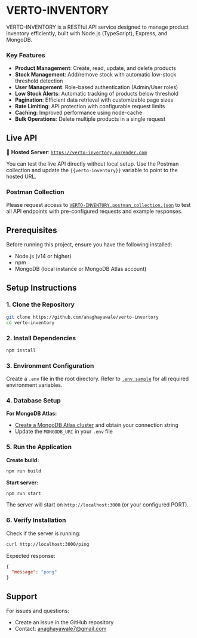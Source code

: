 # VERTO-INVENTORY

VERTO-INVENTORY is a RESTful API service designed to manage product inventory efficiently, built with Node.js (TypeScript), Express, and MongoDB.


### Key Features

- **Product Management**: Create, read, update, and delete products
- **Stock Management**: Add/remove stock with automatic low-stock threshold detection
- **User Management**: Role-based authentication (Admin/User roles)
- **Low Stock Alerts**: Automatic tracking of products below threshold
- **Pagination**: Efficient data retrieval with customizable page sizes
- **Rate Limiting**: API protection with configurable request limits
- **Caching**: Improved performance using node-cache
- **Bulk Operations**: Delete multiple products in a single request

## Live API

🚀 **Hosted Server**: [`https://verto-invertory.onrender.com`](https://verto-invertory.onrender.com)

You can test the live API directly without local setup. Use the Postman collection and update the `{{verto-inventory}}` variable to point to the hosted URL.
### Postman Collection

Please request access to [`VERTO-INVENTORY.postman_collection.json`](https://web.postman.co/workspace/e95697b9-e21c-42e8-84ea-209c07cfd0cd/collection/27279711-2ddfd595-1c25-4282-88d0-d210278e0be3?action=share&source=copy-link&creator=27279711) to test all API endpoints with pre-configured requests and example responses.


## Prerequisites

Before running this project, ensure you have the following installed:

- Node.js (v14 or higher)
- npm
- MongoDB (local instance or MongoDB Atlas account)

## Setup Instructions

### 1. Clone the Repository
```bash
git clone https://github.com/anaghayawale/verto-invertory
cd verto-inventory
```

### 2. Install Dependencies
```bash
npm install
```

### 3. Environment Configuration

Create a `.env` file in the root directory. Refer to [`.env.sample`](.env.sample) for all required environment variables.

### 4. Database Setup

**For MongoDB Atlas:**
- [Create a MongoDB Atlas cluster](https://www.mongodb.com/docs/atlas/getting-started/) and obtain your connection string
- Update the `MONGODB_URI` in your `.env` file

### 5. Run the Application

**Create build:**
```bash
npm run build
```

**Start server:**
```bash
npm run start
```

The server will start on `http://localhost:3000` (or your configured PORT).

### 6. Verify Installation

Check if the server is running:
```bash
curl http://localhost:3000/ping
```

Expected response:
```json
{
  "message": "pong"
}
```


## Support

For issues and questions:
- Create an issue in the GitHub repository
- Contact: anaghayawale7@gmail.com